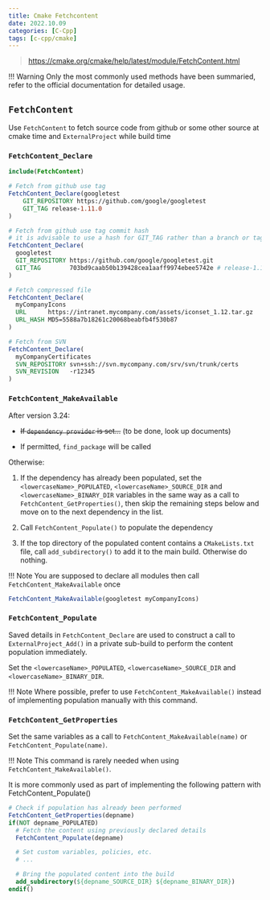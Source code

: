 ```yaml
---
title: Cmake Fetchcontent
date: 2022.10.09
categories: [C-Cpp]
tags: [c-cpp/cmake]
---
```


> https://cmake.org/cmake/help/latest/module/FetchContent.html

!!! Warning Only the most commonly used methods have been summaried, refer to the official documentation for detailed usage.

## `FetchContent`

Use `FetchContent` to fetch source code from github or some other source at cmake time and `ExternalProject` while build time


### `FetchContent_Declare`
```cmake
include(FetchContent)

# Fetch from github use tag
FetchContent_Declare(googletest
    GIT_REPOSITORY https://github.com/google/googletest
    GIT_TAG release-1.11.0
)

# Fetch from github use tag commit hash
# it is advisable to use a hash for GIT_TAG rather than a branch or tag name
FetchContent_Declare(
  googletest
  GIT_REPOSITORY https://github.com/google/googletest.git
  GIT_TAG        703bd9caab50b139428cea1aaff9974ebee5742e # release-1.10.0
)

# Fetch compressed file
FetchContent_Declare(
  myCompanyIcons
  URL      https://intranet.mycompany.com/assets/iconset_1.12.tar.gz
  URL_HASH MD5=5588a7b18261c20068beabfb4f530b87
)

# Fetch from SVN
FetchContent_Declare(
  myCompanyCertificates
  SVN_REPOSITORY svn+ssh://svn.mycompany.com/srv/svn/trunk/certs
  SVN_REVISION   -r12345
)
```

### `FetchContent_MakeAvailable`

After version 3.24:

- ~~If `dependency provider` is set...~~ (to be done, look up documents)

- If permitted, `find_package` will be called

Otherwise:

1. If the dependency has already been populated, set the `<lowercaseName>_POPULATED`, `<lowercaseName>_SOURCE_DIR` and `<lowercaseName>_BINARY_DIR` variables in the same way as a call to `FetchContent_GetProperties()`, then skip the remaining steps below and move on to the next dependency in the list.

2. Call `FetchContent_Populate()` to populate the dependency 

3. If the top directory of the populated content contains a `CMakeLists.txt` file, call `add_subdirectory()` to add it to the main build. Otherwise do nothing.

!!! Note You are supposed to declare all modules then call `FetchContent_MakeAvailable` once

```cmake
FetchContent_MakeAvailable(googletest myCompanyIcons)
```

### `FetchContent_Populate`

Saved details in `FetchContent_Declare` are used to construct a call to `ExternalProject_Add()` in a private sub-build to perform the content population immediately.

Set the `<lowercaseName>_POPULATED`, `<lowercaseName>_SOURCE_DIR` and `<lowercaseName>_BINARY_DIR`.

!!! Note Where possible, prefer to use `FetchContent_MakeAvailable()` instead of implementing population manually with this command.

### `FetchContent_GetProperties`

Set the same variables as a call to `FetchContent_MakeAvailable(name)` or `FetchContent_Populate(name)`. 

!!! Note This command is rarely needed when using `FetchContent_MakeAvailable()`. 

It is more commonly used as part of implementing the following pattern with FetchContent_Populate()

```cmake
# Check if population has already been performed
FetchContent_GetProperties(depname)
if(NOT depname_POPULATED)
  # Fetch the content using previously declared details
  FetchContent_Populate(depname)

  # Set custom variables, policies, etc.
  # ...

  # Bring the populated content into the build
  add_subdirectory(${depname_SOURCE_DIR} ${depname_BINARY_DIR})
endif()
```

